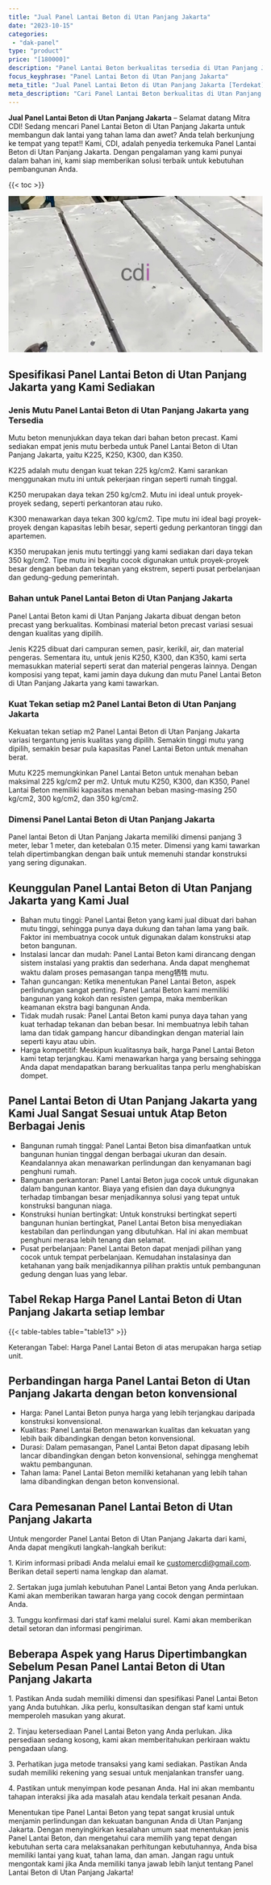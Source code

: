 ```yaml
---
title: "Jual Panel Lantai Beton di Utan Panjang Jakarta"
date: "2023-10-15"
categories:
 - "dak-panel"
type: "product"
price: "[180000]"
description: "Panel Lantai Beton berkualitas tersedia di Utan Panjang Jakarta. Solusi ideal untuk proyek konstruksi dengan kualitas unggul, Panel Lantai Beton memberikan kekuatan maksimal untuk lantai dak. Konsultasi gratis."
focus_keyphrase: "Panel Lantai Beton di Utan Panjang Jakarta"
meta_title: "Jual Panel Lantai Beton di Utan Panjang Jakarta [Terdekat] - CDI"
meta_description: "Cari Panel Lantai Beton berkualitas di Utan Panjang Jakarta?. Kami menyediakan Panel Lantai Beton premium untuk proyek konstruksi. Promo menarik hanya di sini."
---
```


**Jual Panel Lantai Beton di Utan Panjang Jakarta** – Selamat datang Mitra CDI! Sedang mencari Panel Lantai Beton di Utan Panjang Jakarta untuk membangun dak lantai yang tahan lama dan awet? Anda telah berkunjung ke tempat yang tepat!! Kami, CDI, adalah penyedia terkemuka Panel Lantai Beton di Utan Panjang Jakarta. Dengan pengalaman yang kami punyai dalam bahan ini, kami siap memberikan solusi terbaik untuk kebutuhan pembangunan Anda.

{{< toc >}}

![Jual Panel Lantai Beton di Utan Panjang Jakarta](/images/dak-panel/dak-panel-05.jpg)

## Spesifikasi Panel Lantai Beton di Utan Panjang Jakarta yang Kami Sediakan

### Jenis Mutu Panel Lantai Beton di Utan Panjang Jakarta yang Tersedia

Mutu beton menunjukkan daya tekan dari bahan beton precast. Kami sediakan empat jenis mutu berbeda untuk Panel Lantai Beton di Utan Panjang Jakarta, yaitu K225, K250, K300, dan K350.

K225 adalah mutu dengan kuat tekan 225 kg/cm2. Kami sarankan menggunakan mutu ini untuk pekerjaan ringan seperti rumah tinggal.

K250 merupakan daya tekan 250 kg/cm2. Mutu ini ideal untuk proyek-proyek sedang, seperti perkantoran atau ruko.

K300 menawarkan daya tekan 300 kg/cm2. Tipe mutu ini ideal bagi proyek-proyek dengan kapasitas lebih besar, seperti gedung perkantoran tinggi dan apartemen.

K350 merupakan jenis mutu tertinggi yang kami sediakan dari daya tekan 350 kg/cm2. Tipe mutu ini begitu cocok digunakan untuk proyek-proyek besar dengan beban dan tekanan yang ekstrem, seperti pusat perbelanjaan dan gedung-gedung pemerintah.

### Bahan untuk Panel Lantai Beton di Utan Panjang Jakarta

Panel Lantai Beton kami di Utan Panjang Jakarta dibuat dengan beton precast yang berkualitas. Kombinasi material beton precast variasi sesuai dengan kualitas yang dipilih.

Jenis K225 dibuat dari campuran semen, pasir, kerikil, air, dan material pengeras. Sementara itu, untuk jenis K250, K300, dan K350, kami serta memasukkan material seperti serat dan material pengeras lainnya. Dengan komposisi yang tepat, kami jamin daya dukung dan mutu Panel Lantai Beton di Utan Panjang Jakarta yang kami tawarkan.

### Kuat Tekan setiap m2 Panel Lantai Beton di Utan Panjang Jakarta

Kekuatan tekan setiap m2 Panel Lantai Beton di Utan Panjang Jakarta variasi tergantung jenis kualitas yang dipilih. Semakin tinggi mutu yang dipilih, semakin besar pula kapasitas Panel Lantai Beton untuk menahan berat.

Mutu K225 memungkinkan Panel Lantai Beton untuk menahan beban maksimal 225 kg/cm2 per m2. Untuk mutu K250, K300, dan K350, Panel Lantai Beton memiliki kapasitas menahan beban masing-masing 250 kg/cm2, 300 kg/cm2, dan 350 kg/cm2.

### Dimensi Panel Lantai Beton di Utan Panjang Jakarta

Panel lantai Beton di Utan Panjang Jakarta memiliki dimensi panjang 3 meter, lebar 1 meter, dan ketebalan 0.15 meter. Dimensi yang kami tawarkan telah dipertimbangkan dengan baik untuk memenuhi standar konstruksi yang sering digunakan.

## Keunggulan Panel Lantai Beton di Utan Panjang Jakarta yang Kami Jual

*   Bahan mutu tinggi: Panel Lantai Beton yang kami jual dibuat dari bahan mutu tinggi, sehingga punya daya dukung dan tahan lama yang baik. Faktor ini membuatnya cocok untuk digunakan dalam konstruksi atap beton bangunan.
*   Instalasi lancar dan mudah: Panel Lantai Beton kami dirancang dengan sistem instalasi yang praktis dan sederhana. Anda dapat menghemat waktu dalam proses pemasangan tanpa meng牺牲 mutu.
*   Tahan guncangan: Ketika menentukan Panel Lantai Beton, aspek perlindungan sangat penting. Panel Lantai Beton kami memiliki bangunan yang kokoh dan resisten gempa, maka memberikan keamanan ekstra bagi bangunan Anda.
*   Tidak mudah rusak: Panel Lantai Beton kami punya daya tahan yang kuat terhadap tekanan dan beban besar. Ini membuatnya lebih tahan lama dan tidak gampang hancur dibandingkan dengan material lain seperti kayu atau ubin.
*   Harga kompetitif: Meskipun kualitasnya baik, harga Panel Lantai Beton kami tetap terjangkau. Kami menawarkan harga yang bersaing sehingga Anda dapat mendapatkan barang berkualitas tanpa perlu menghabiskan dompet.

## Panel Lantai Beton di Utan Panjang Jakarta yang Kami Jual Sangat Sesuai untuk Atap Beton Berbagai Jenis

*   Bangunan rumah tinggal: Panel Lantai Beton bisa dimanfaatkan untuk bangunan hunian tinggal dengan berbagai ukuran dan desain. Keandalannya akan menawarkan perlindungan dan kenyamanan bagi penghuni rumah.
*   Bangunan perkantoran: Panel Lantai Beton juga cocok untuk digunakan dalam bangunan kantor. Biaya yang efisien dan daya dukungnya terhadap timbangan besar menjadikannya solusi yang tepat untuk konstruksi bangunan niaga.
*   Konstruksi hunian bertingkat: Untuk konstruksi bertingkat seperti bangunan hunian bertingkat, Panel Lantai Beton bisa menyediakan kestabilan dan perlindungan yang dibutuhkan. Hal ini akan membuat penghuni merasa lebih tenang dan selamat.
*   Pusat perbelanjaan: Panel Lantai Beton dapat menjadi pilihan yang cocok untuk tempat perbelanjaan. Kemudahan instalasinya dan ketahanan yang baik menjadikannya pilihan praktis untuk pembangunan gedung dengan luas yang lebar.

## Tabel Rekap Harga Panel Lantai Beton di Utan Panjang Jakarta setiap lembar

{{< table-tables table="table13" >}}

Keterangan Tabel: Harga Panel Lantai Beton di atas merupakan harga setiap unit.

## Perbandingan harga Panel Lantai Beton di Utan Panjang Jakarta dengan beton konvensional

*   Harga: Panel Lantai Beton punya harga yang lebih terjangkau daripada konstruksi konvensional.
*   Kualitas: Panel Lantai Beton menawarkan kualitas dan kekuatan yang lebih baik dibandingkan dengan beton konvensional.
*   Durasi: Dalam pemasangan, Panel Lantai Beton dapat dipasang lebih lancar dibandingkan dengan beton konvensional, sehingga menghemat waktu pembangunan.
*   Tahan lama: Panel Lantai Beton memiliki ketahanan yang lebih tahan lama dibandingkan dengan beton konvensional.

## Cara Pemesanan Panel Lantai Beton di Utan Panjang Jakarta

Untuk mengorder Panel Lantai Beton di Utan Panjang Jakarta dari kami, Anda dapat mengikuti langkah-langkah berikut:

1\.  Kirim informasi pribadi Anda melalui email ke customercdi@gmail.com. Berikan detail seperti nama lengkap dan alamat.

2\.  Sertakan juga jumlah kebutuhan Panel Lantai Beton yang Anda perlukan. Kami akan memberikan tawaran harga yang cocok dengan permintaan Anda.

3\.  Tunggu konfirmasi dari staf kami melalui surel. Kami akan memberikan detail setoran dan informasi pengiriman.

## Beberapa Aspek yang Harus Dipertimbangkan Sebelum Pesan Panel Lantai Beton di Utan Panjang Jakarta

1\.  Pastikan Anda sudah memiliki dimensi dan spesifikasi Panel Lantai Beton yang Anda butuhkan. Jika perlu, konsultasikan dengan staf kami untuk memperoleh masukan yang akurat.

2\.  Tinjau ketersediaan Panel Lantai Beton yang Anda perlukan. Jika persediaan sedang kosong, kami akan memberitahukan perkiraan waktu pengadaan ulang.

3\.  Perhatikan juga metode transaksi yang kami sediakan. Pastikan Anda sudah memiliki rekening yang sesuai untuk menjalankan transfer uang.

4\.  Pastikan untuk menyimpan kode pesanan Anda. Hal ini akan membantu tahapan interaksi jika ada masalah atau kendala terkait pesanan Anda.

Menentukan tipe Panel Lantai Beton yang tepat sangat krusial untuk menjamin perlindungan dan kekuatan bangunan Anda di Utan Panjang Jakarta. Dengan menyingkirkan kesalahan umum saat menentukan jenis Panel Lantai Beton, dan mengetahui cara memilih yang tepat dengan kebutuhan serta cara melaksanakan perhitungan kebutuhannya, Anda bisa memiliki lantai yang kuat, tahan lama, dan aman. Jangan ragu untuk mengontak kami jika Anda memiliki tanya jawab lebih lanjut tentang Panel Lantai Beton di Utan Panjang Jakarta!